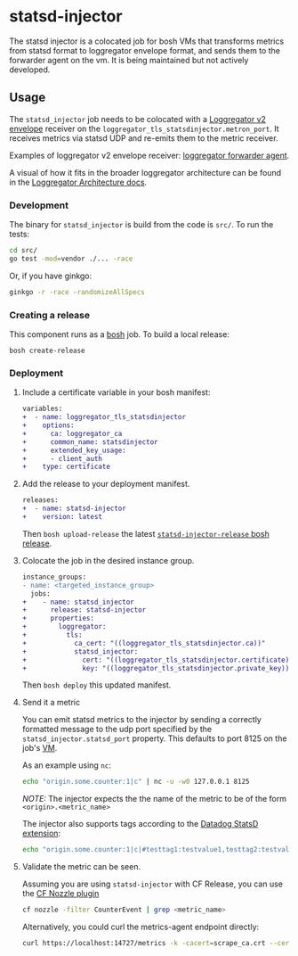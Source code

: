 # statsd-injector
The statsd injector is a colocated job for bosh VMs that transforms metrics
from statsd format to loggregator envelope format, and sends them to the
forwarder agent on the vm. It is being maintained but not actively developed.

## Usage

The `statsd_injector` job needs to be colocated with a [Loggregator v2
envelope][loggregator-api] receiver on the
`loggregator_tls_statsdinjector.metron_port`. It receives metrics via statsd
UDP and re-emits them to the metric receiver.

Examples of loggregator v2 envelope receiver:
[loggregator forwarder agent][forwarder-agent-release].

A visual of how it fits in the broader loggregator architecture can be found
in the [Loggregator Architecture docs](https://docs.cloudfoundry.org/loggregator/architecture.html).

### Development

The binary for `statsd_injector` is build from the code is `src/`. To run the
tests:

```bash
cd src/
go test -mod=vendor ./... -race
```

Or, if you have ginkgo:

```bash
ginkgo -r -race -randomizeAllSpecs
```

### Creating a release

This component runs as a [bosh](https://bosh.io/) job. To build a local
release:

```
bosh create-release
```

### Deployment

1. Include a certificate variable in your bosh manifest:

    ```diff
    variables:
    +  - name: loggregator_tls_statsdinjector
    +    options:
    +      ca: loggregator_ca
    +      common_name: statsdinjector
    +      extended_key_usage:
    +      - client_auth
    +    type: certificate
    ```

1. Add the release to your deployment manifest.

   ```diff
   releases:
   +  - name: statsd-injector
   +    version: latest
   ```

   Then `bosh upload-release` the latest [`statsd-injector-release` bosh release][bosh-release].

1. Colocate the job in the desired instance group.

    ```diff
    instance_groups:
    - name: <targeted_instance_group>
      jobs:
    +    - name: statsd_injector
    +      release: statsd-injector
    +      properties:
    +        loggregator:
    +          tls:
    +            ca_cert: "((loggregator_tls_statsdinjector.ca))"
    +            statsd_injector:
    +              cert: "((loggregator_tls_statsdinjector.certificate))"
    +              key: "((loggregator_tls_statsdinjector.private_key))"
    ```

   Then `bosh deploy` this updated manifest.

1. Send it a metric

   You can emit statsd metrics to the injector by sending a correctly formatted
   message to the udp port specified by the `statsd_injector.statsd_port` property.
   This defaults to port 8125 on the job's
   [VM](http://operator-workshop.cloudfoundry.org/labs/bosh-ha/).

   As an example using `nc`:

   ```bash
   echo "origin.some.counter:1|c" | nc -u -w0 127.0.0.1 8125
   ```

   *NOTE:* The injector expects the the name of the metric to be of the form `<origin>.<metric_name>`

   The injector also supports tags according to the [Datadog StatsD extension][datadog-statsd]:

   ```bash
   echo "origin.some.counter:1|c|#testtag1:testvalue1,testtag2:testvalue2" | nc -u -w0 127.0.0.1 8125
   ```

1. Validate the metric can be seen.

   Assuming you are using `statsd-injector` with CF Release, you can use the
   [CF Nozzle plugin][cf-nozzle-plugin]

   ```bash
   cf nozzle -filter CounterEvent | grep <metric_name>
   ```

   Alternatively, you could curl the metrics-agent endpoint directly:

   ```bash
   curl https://localhost:14727/metrics -k -cacert=scrape_ca.crt --cert scrape.crt --key scrape.key
   ```

[loggregator-api]:         https://github.com/cloudfoundry/loggregator-api
[grpc]:                    https://github.com/grpc/
[bosh-release]:            http://bosh.io/releases/github.com/cloudfoundry/statsd-injector-release?all=1
[datadog-statsd]:          https://docs.datadoghq.com/developers/dogstatsd/datagram_shell/
[cf-nozzle-plugin]:        https://github.com/cloudfoundry-community/firehose-plugin
[forwarder-agent-release]: https://github.com/cloudfoundry/loggregator-agent-release
